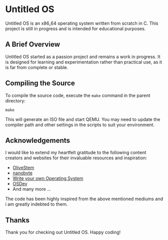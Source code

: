 # Untitled OS

Untitled OS is an x86_64 operating system written from scratch in C. This project is still in progress and is intended for educational purposes.

## A Brief Overview

Untitled OS started as a passion project and remains a work in progress. It is designed for learning and experimentation rather than practical use, as it is far from complete or stable.

## Compiling the Source

To compile the source code, execute the `make` command in the parent directory:
```
make
```
This will generate an ISO file and start QEMU. You may need to update the compiler path and other settings in the scripts to suit your environment.

## Acknowledgements

I would like to extend my heartfelt gratitude to the following content creators and websites for their invaluable resources and inspiration:

- [OliveStem](https://youtube.com/@olivestemlearning)
- [nanobyte](https://youtube.com/@nanobyte-dev)
- [Write your own Operating System](https://youtube.com/@writeyourownoperatingsystem)
- [OSDev](https://wiki.osdev.org/Expanded_Main_Page)
- And many more ...

The code has been highly inspired from the above mentioned mediums and i am greatly indebted to them.

## Thanks

Thank you for checking out Untitled OS. Happy coding!
